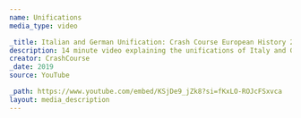 ```yaml
---
name: Unifications
media_type: video

_title: Italian and German Unification: Crash Course European History 27
description: 14 minute video explaining the unifications of Italy and Germany
creator: CrashCourse
_date: 2019
source: YouTube

_path: https://www.youtube.com/embed/KSjDe9_jZk8?si=fKxLO-ROJcFSxvca
layout: media_description
---
```

